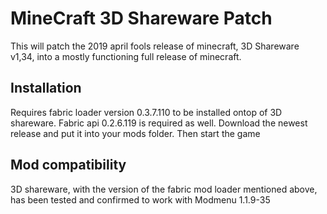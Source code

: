 # MineCraft 3D Shareware Patch
This will  patch the 2019 april fools release of minecraft, 3D Shareware v1,34, into a mostly functioning full release of minecraft.

## Installation
Requires fabric loader version 0.3.7.110 to be installed ontop of 3D shareware. Fabric api 0.2.6.119 is required as well. Download the newest release and put it into your mods folder. Then start the game

## Mod compatibility
3D shareware, with the  version of the fabric mod loader mentioned above, has been tested and confirmed to work with  Modmenu 1.1.9-35